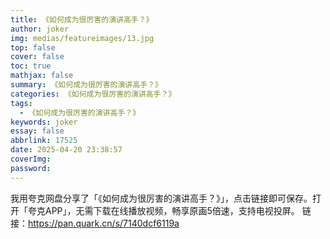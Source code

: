 ```yaml
---
title: 《如何成为很厉害的演讲高手？》
author: joker
img: medias/featureimages/13.jpg
top: false
cover: false
toc: true
mathjax: false
summary: 《如何成为很厉害的演讲高手？》
categories: 《如何成为很厉害的演讲高手？》
tags:
  - 《如何成为很厉害的演讲高手？》
keywords: joker
essay: false
abbrlink: 17525
date: 2025-04-20 23:38:57
coverImg:
password:
---
```


我用夸克网盘分享了「《如何成为很厉害的演讲高手？》」，点击链接即可保存。打开「夸克APP」，无需下载在线播放视频，畅享原画5倍速，支持电视投屏。
链接：https://pan.quark.cn/s/7140dcf6119a

